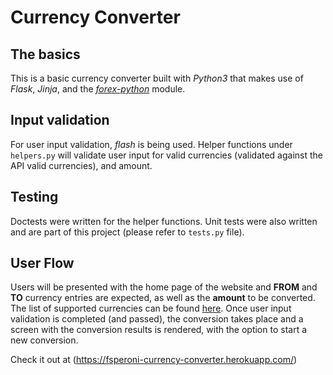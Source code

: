 # Currency Converter

## The basics
This is a basic currency converter built with *Python3* that makes use of *Flask*, *Jinja*, and the *[forex-python](https://forex-python.readthedocs.io/en/latest/index.html)* module. 

## Input validation
For user input validation, *flash* is being used. Helper functions under `helpers.py` will validate user input for valid currencies (validated against the API valid currencies), and amount.

## Testing
Doctests were written for the helper functions. Unit tests were also written and are part of this project (please refer to `tests.py` file).

## User Flow
Users will be presented with the home page of the website and **FROM** and **TO** currency entries are expected, as well as the **amount** to be converted. The list of supported currencies can be found [here](https://forex-python.readthedocs.io/en/latest/currencysource.html#list-of-supported-currency-codes). Once user input validation is completed (and passed), the conversion takes place and a screen with the conversion results is rendered, with the option to start a new conversion.

Check it out at (https://fsperoni-currency-converter.herokuapp.com/)